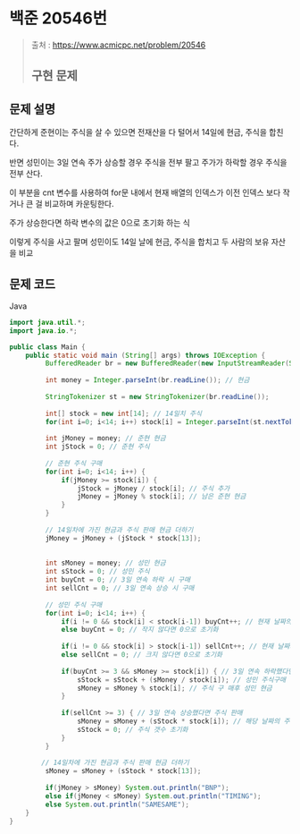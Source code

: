 # 백준 20546번

>  출처 : https://www.acmicpc.net/problem/20546
> 
>  ## **구현 문제**

## 문제 설명
간단하게 준현이는 주식을 살 수 있으면 전재산을 다 털어서 14일에 현금, 주식을 합친다.

반면 성민이는 3일 연속 주가 상승할 경우 주식을 전부 팔고 주가가 하락할 경우 주식을 전부 산다.

이 부분을 cnt 변수를 사용하여 for문 내에서 현재 배열의 인덱스가 이전 인덱스 보다 작거나 큰 걸 비교하며 카운팅한다.

주가 상승한다면 하락 변수의 값은 0으로 초기화 하는 식

이렇게 주식을 사고 팔며 성민이도 14일 날에 현금, 주식을 합치고 두 사람의 보유 자산을 비교

## 문제 코드
Java

```java
import java.util.*;
import java.io.*;

public class Main {
    public static void main (String[] args) throws IOException { 
    	 BufferedReader br = new BufferedReader(new InputStreamReader(System.in));
    	 
    	 int money = Integer.parseInt(br.readLine()); // 현금
    	 
    	 StringTokenizer st = new StringTokenizer(br.readLine());
    	 
    	 int[] stock = new int[14]; // 14일치 주식
    	 for(int i=0; i<14; i++) stock[i] = Integer.parseInt(st.nextToken());
    	 
    	 int jMoney = money; // 준현 현금
    	 int jStock = 0; // 준현 주식
    	 
    	 // 준현 주식 구매
    	 for(int i=0; i<14; i++) {
    		 if(jMoney >= stock[i]) {
    			 jStock = jMoney / stock[i]; // 주식 추가
    			 jMoney = jMoney % stock[i]; // 남은 준현 현금
    		 }
    	 }
    	 
    	 // 14일차에 가진 현금과 주식 판매 현금 더하기
    	 jMoney = jMoney + (jStock * stock[13]);
    	 
    	 
    	 int sMoney = money; // 성민 현금
    	 int sStock = 0; // 성민 주식
    	 int buyCnt = 0; // 3일 연속 하락 시 구매
    	 int sellCnt = 0; // 3일 연속 상승 시 구매
    	 
    	 // 성민 주식 구매
    	 for(int i=0; i<14; i++) {
    		 if(i != 0 && stock[i] < stock[i-1]) buyCnt++; // 현재 날짜의 주식이 전날 보다 작다면 1증가 
    		 else buyCnt = 0; // 작지 않다면 0으로 초기화
    		 
    		 if(i != 0 && stock[i] > stock[i-1]) sellCnt++; // 현재 날짜의 주식이 전날 보다 크다면 1증가
    		 else sellCnt = 0; // 크지 않다면 0으로 초기화
    		 
    		 if(buyCnt >= 3 && sMoney >= stock[i]) { // 3일 연속 하락했다면 주식 구매
    			 sStock = sStock + (sMoney / stock[i]); // 성민 주식구매
    			 sMoney = sMoney % stock[i]; // 주식 구 매후 성민 현금
    		 }
    		 
    		 if(sellCnt >= 3) { // 3일 연속 상승했다면 주식 판매
    			 sMoney = sMoney + (sStock * stock[i]); // 해당 날짜의 주식 가격에 갖고있는 주식 판매 후 현금에 더하기
    			 sStock = 0; // 주식 갯수 초기화
    		 }
    	 }
    	 
    	// 14일차에 가진 현금과 주식 판매 현금 더하기
    	 sMoney = sMoney + (sStock * stock[13]);
    	 
    	 if(jMoney > sMoney) System.out.println("BNP");
    	 else if(jMoney < sMoney) System.out.println("TIMING");
    	 else System.out.println("SAMESAME");
    }
}

